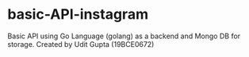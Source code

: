# basic-API-instagram
 Basic API using Go Language (golang) as a backend and Mongo DB for storage. Created by Udit Gupta (19BCE0672)
